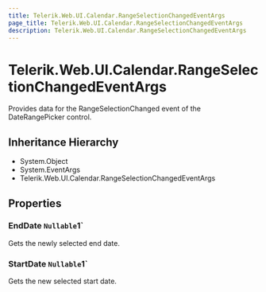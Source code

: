 ```yaml
---
title: Telerik.Web.UI.Calendar.RangeSelectionChangedEventArgs
page_title: Telerik.Web.UI.Calendar.RangeSelectionChangedEventArgs
description: Telerik.Web.UI.Calendar.RangeSelectionChangedEventArgs
---
```


# Telerik.Web.UI.Calendar.RangeSelectionChangedEventArgs

Provides data for the RangeSelectionChanged event of the DateRangePicker control.

## Inheritance Hierarchy

* System.Object
* System.EventArgs
* Telerik.Web.UI.Calendar.RangeSelectionChangedEventArgs

## Properties

###  EndDate `Nullable`1`

Gets the newly selected end date.

###  StartDate `Nullable`1`

Gets the new selected start date.


